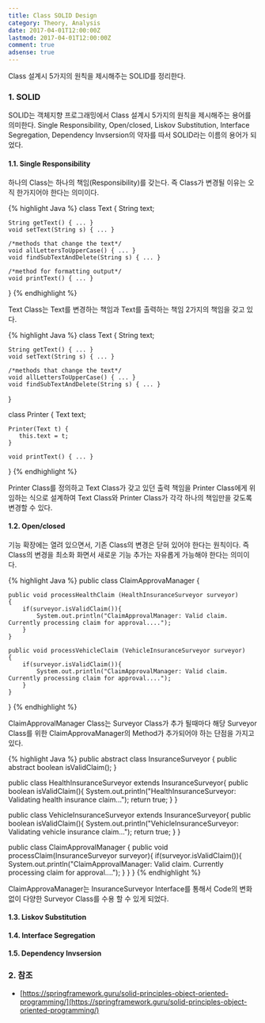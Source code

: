 ```yaml
---
title: Class SOLID Design
category: Theory, Analysis
date: 2017-04-01T12:00:00Z
lastmod: 2017-04-01T12:00:00Z
comment: true
adsense: true
---
```


Class 설계시 5가지의 원칙을 제시해주는 SOLID를 정리한다.

### 1. SOLID

SOLID는 객체지향 프로그래밍에서 Class 설계시 5가지의 원칙을 제시해주는 용어를 의미한다. Single Responsibility, Open/closed, Liskov Substitution, Interface Segregation, Dependency Invsersion의 약자를 따서 SOLID라는 이름의 용어가 되었다.

#### 1.1. Single Responsibility

하나의 Class는 하나의 책임(Responsibility)를 갖는다. 즉 Class가 변경될 이유는 오직 한가지어야 한다는 의미이다.

{% highlight Java %}
class Text {
    String text;

    String getText() { ... }
    void setText(String s) { ... }

    /*methods that change the text*/
    void allLettersToUpperCase() { ... }
    void findSubTextAndDelete(String s) { ... }

    /*method for formatting output*/
    void printText() { ... }
}
{% endhighlight %}

Text Class는 Text를 변경하는 책임과 Text를 출력하는 책임 2가지의 책임을 갖고 있다.

{% highlight Java %}
class Text {
    String text;

    String getText() { ... }
    void setText(String s) { ... }

    /*methods that change the text*/
    void allLettersToUpperCase() { ... }
    void findSubTextAndDelete(String s) { ... }
}

class Printer {
    Text text;

    Printer(Text t) {
       this.text = t;
    }

    void printText() { ... }
}
{% endhighlight %}

Printer Class를 정의하고 Text Class가 갖고 있던 출력 책임을 Printer Class에게 위임하는 식으로 설계하여 Text Class와 Printer Class가 각각 하나의 책임만을 갖도록 변경할 수 있다.

#### 1.2. Open/closed

기능 확장에는 열려 있으면서, 기존 Class의 변경은 닫혀 있어야 한다는 원칙이다. 즉 Class의 변경을 최소화 화면서 새로운 기능 추가는 자유롭게 가능해야 한다는 의미이다.

{% highlight Java %}
public class ClaimApprovaManager {

    public void processHealthClaim (HealthInsuranceSurveyor surveyor)
    {
        if(surveyor.isValidClaim()){
            System.out.println("ClaimApprovalManager: Valid claim. Currently processing claim for approval....");
        }
    }

    public void processVehicleClaim (VehicleInsuranceSurveyor surveyor)
    {
        if(surveyor.isValidClaim()){
            System.out.println("ClaimApprovalManager: Valid claim. Currently processing claim for approval....");
        }
    }
}
{% endhighlight %}

ClaimApprovalManager Class는 Surveyor Class가 추가 될때마다 해당 Surveyor Class를 위한 ClaimApprovaManager의 Method가 추가되어야 하는 단점을 가지고 있다.

{% highlight Java %}
public abstract class InsuranceSurveyor {
    public abstract boolean isValidClaim();
}

public class HealthInsuranceSurveyor extends InsuranceSurveyor{
    public boolean isValidClaim(){
        System.out.println("HealthInsuranceSurveyor: Validating health insurance claim...");
        return true;
    }
}

public class VehicleInsuranceSurveyor extends InsuranceSurveyor{
    public boolean isValidClaim(){
        System.out.println("VehicleInsuranceSurveyor: Validating vehicle insurance claim...");
        return true;
    }
}

public class ClaimApprovalManager {
    public void processClaim(InsuranceSurveyor surveyor){
        if(surveyor.isValidClaim()){
            System.out.println("ClaimApprovalManager: Valid claim. Currently processing claim for approval....");
        }
    }
}
{% endhighlight %}

ClaimApprovaManager는 InsuranceSurveyor Interface를 통해서 Code의 변화 없이 다양한 Surveyor Class를 수용 할 수 있게 되었다.

#### 1.3. Liskov Substitution

#### 1.4. Interface Segregation

#### 1.5. Dependency Invsersion

### 2. 참조

* [https://springframework.guru/solid-principles-object-oriented-programming/](https://springframework.guru/solid-principles-object-oriented-programming/)
